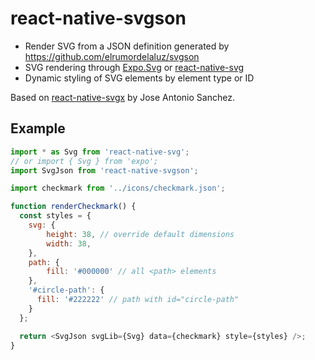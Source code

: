# react-native-svgson

 - Render SVG from a JSON definition generated by https://github.com/elrumordelaluz/svgson
 - SVG rendering through [Expo.Svg](https://docs.expo.io/versions/latest/sdk/svg) or [react-native-svg](https://github.com/react-native-community/react-native-svg)
 - Dynamic styling of SVG elements by element type or ID

Based on [react-native-svgx](https://github.com/jasancheg/react-native-svgx) by Jose Antonio Sanchez.


## Example

```javascript
import * as Svg from 'react-native-svg';
// or import { Svg } from 'expo';
import SvgJson from 'react-native-svgson';

import checkmark from '../icons/checkmark.json';

function renderCheckmark() {
  const styles = {
    svg: {
        height: 38, // override default dimensions
        width: 38,
    },
    path: {
        fill: '#000000' // all <path> elements
    },
    '#circle-path': {
      fill: '#222222' // path with id="circle-path"
    }
  };

  return <SvgJson svgLib={Svg} data={checkmark} style={styles} />;
}
```
